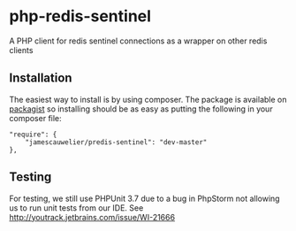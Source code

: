 # php-redis-sentinel

A PHP client for redis sentinel connections as a wrapper on other redis clients

## Installation

The easiest way to install is by using composer.  The package is available on
[packagist](https://packagist.org/packages/jamescauwelier/predis-sentinel) so installing should be as easy as putting
the following in your composer file:

```
"require": {
    "jamescauwelier/predis-sentinel": "dev-master"
},
```

## Testing

For testing, we still use PHPUnit 3.7 due to a bug in PhpStorm not allowing us to run unit tests from our IDE.  See
http://youtrack.jetbrains.com/issue/WI-21666


